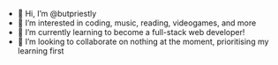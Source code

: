 - 👋 Hi, I’m @butpriestly
- 👀 I’m interested in coding, music, reading, videogames, and more
- 🌱 I’m currently learning to become a full-stack web developer!
- 💞️ I’m looking to collaborate on nothing at the moment, prioritising my learning first

<!---
butpriestly/butpriestly is a ✨ special ✨ repository because its `README.md` (this file) appears on your GitHub profile.
You can click the Preview link to take a look at your changes.
--->
